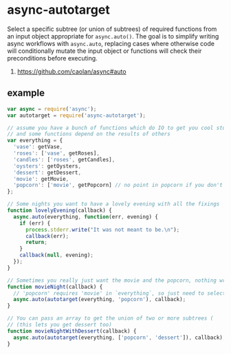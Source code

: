 async-autotarget
================

Select a specific subtree (or union of subtrees) of required functions from an input object appropriate for `async.auto()`. The goal is to simplify writing async workflows with `async.auto`, replacing cases where otherwise code will conditionally mutate the input object or functions will check their preconditions before executing.

1. https://github.com/caolan/async#auto

## example

```javascript
var async = require('async');
var autotarget = require('async-autotarget');

// assume you have a bunch of functions which do IO to get you cool stuff,
// and some functions depend on the results of others
var everything = {
  'vase': getVase,
  'roses': ['vase', getRoses],
  'candles': ['roses', getCandles],
  'oysters': getOysters,
  'dessert': getDessert,
  'movie': getMovie,
  'popcorn': ['movie', getPopcorn] // no point in popcorn if you don't have a movie
};

// Some nights you want to have a lovely evening with all the fixings
function lovelyEvening(callback) {
  async.auto(everything, function(err, evening) {
    if (err) {
      process.stderr.write("It was not meant to be.\n");
      callback(err);
      return;
    }
    callback(null, evening);
  });
}

// Sometimes you really just want the movie and the popcorn, nothing wrong with that
function movieNight(callback) {
  // 'popcorn' requires 'movie' in `everything`, so just need to select 'popcorn' here
  async.auto(autotarget(everything, 'popcorn'), callback);
}

// You can pass an array to get the union of two or more subtrees (
// (this lets you get dessert too)
function movieNightWithDessert(callback) {
  async.auto(autotarget(everything, ['popcorn', 'dessert']), callback);
}
```

